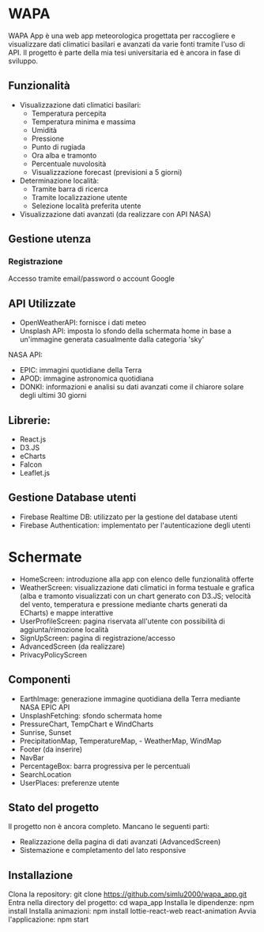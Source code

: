 # WAPA

WAPA App è una web app meteorologica progettata per raccogliere e visualizzare dati climatici basilari e avanzati da varie fonti tramite l'uso di API. Il progetto è parte della mia tesi universitaria ed è ancora in fase di sviluppo.


## Funzionalità

 - Visualizzazione dati climatici basilari:
	 - Temperatura percepita
	 - Temperatura minima e massima
	 - Umidità
	 - Pressione
	 - Punto di rugiada
	 - Ora alba e tramonto
	 - Percentuale nuvolosità
	 - Visualizzazione forecast (previsioni a 5 			giorni)
 - Determinazione località:
	 - Tramite barra di ricerca
	 - Tramite localizzazione utente
	 - Selezione località preferita utente
 - Visualizzazione dati avanzati (da realizzare con API NASA)

## Gestione utenza

### Registrazione

Accesso tramite email/password o account Google

## API Utilizzate
- OpenWeatherAPI: fornisce i dati meteo
- Unsplash API: imposta lo sfondo della schermata home in base a un'immagine generata casualmente dalla categoria 'sky'

NASA API:
- EPIC: immagini quotidiane della Terra
- APOD: immagine astronomica quotidiana
- DONKI: informazioni e analisi su dati avanzati come il chiarore solare degli ultimi 30 giorni

## Librerie:
-  React.js
- D3.JS
- eCharts
- FaIcon
- Leaflet.js

## Gestione Database utenti

- Firebase Realtime DB: utilizzato per la gestione del database utenti
- Firebase Authentication: implementato per l'autenticazione degli utenti

# Schermate
- HomeScreen: introduzione alla app con elenco delle funzionalità offerte
- WeatherScreen: visualizzazione dati climatici in forma testuale e grafica (alba e tramonto visualizzati con un chart generato con D3.JS; velocità del vento, temperatura e pressione mediante charts generati da ECharts) e mappe interattive
- UserProfileScreen: pagina riservata all'utente con possibilità di aggiunta/rimozione località
- SignUpScreen: pagina di registrazione/accesso
- AdvancedScreen (da realizzare)
- PrivacyPolicyScreen

## Componenti

- EarthImage: generazione immagine quotidiana della Terra mediante NASA EPIC API
- UnsplashFetching: sfondo schermata home
- PressureChart, TempChart e WindCharts
- Sunrise, Sunset
- PrecipitationMap, TemperatureMap, - WeatherMap, WindMap
- Footer (da inserire)
- NavBar
- PercentageBox: barra progressiva per le percentuali
- SearchLocation
- UserPlaces: preferenze utente

## Stato del progetto
Il progetto non è ancora completo. Mancano le seguenti parti:

- Realizzazione della pagina di dati avanzati (AdvancedScreen)
- Sistemazione e completamento del lato responsive


## Installazione


Clona la repository: git clone https://github.com/simlu2000/wapa_app.git
Entra nella directory del progetto: cd wapa_app
Installa le dipendenze: npm install
Installa animazioni: npm install lottie-react-web react-animation
Avvia l'applicazione: npm start

